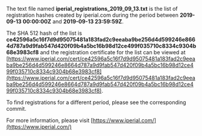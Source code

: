 The text file named **iperial_registrations_2019_09_13.txt** is the list of registration hashes created by iperial.com during the period between **2019-09-13 00:00:00Z** and **2019-09-13 23:59:59Z**.

The SHA 512 hash of the list is **ce42596a5c16f7d9d95075481a183fad2c9eeaba9be256d4d599246e8664d787a9d9fab547d420f09b4a5bc16b98d12ce499f035710c8334c9304b68e3983cf8** and the registration certificate for the list can be viewed at [https://www.iperial.com/cert/ce42596a5c16f7d9d95075481a183fad2c9eeaba9be256d4d599246e8664d787a9d9fab547d420f09b4a5bc16b98d12ce499f035710c8334c9304b68e3983cf8](https://www.iperial.com/cert/ce42596a5c16f7d9d95075481a183fad2c9eeaba9be256d4d599246e8664d787a9d9fab547d420f09b4a5bc16b98d12ce499f035710c8334c9304b68e3983cf8).

To find registrations for a different period, please see the corresponding commit.

For more information, please visit [https://www.iperial.com/](https://www.iperial.com/)
